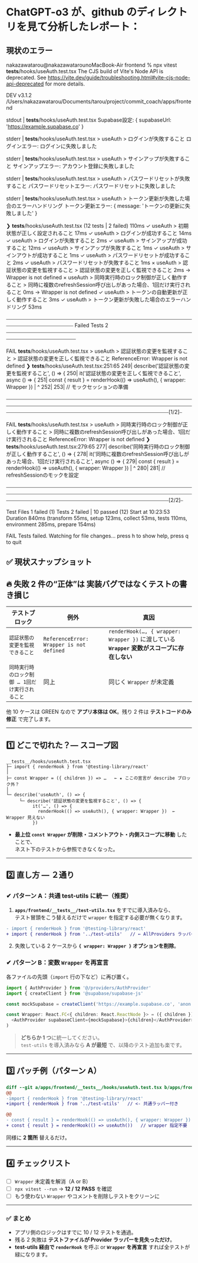 <!-- scratchpad.md : 2025-04-30 更新 -->

# ChatGPT-o3 が、github のディレクトリを見て分析したレポート：

## 現状のエラー

nakazawatarou@nakazawatarounoMacBook-Air frontend % npx vitest __tests__/hooks/useAuth.test.tsx
The CJS build of Vite's Node API is deprecated. See https://vite.dev/guide/troubleshooting.html#vite-cjs-node-api-deprecated for more details.

 DEV  v3.1.2 /Users/nakazawatarou/Documents/tarou/project/commit_coach/apps/frontend

stdout | __tests__/hooks/useAuth.test.tsx
Supabase設定: { supabaseUrl: 'https://example.supabase.co' }

stderr | __tests__/hooks/useAuth.test.tsx > useAuth > ログインが失敗すること
ログインエラー: ログインに失敗しました

stderr | __tests__/hooks/useAuth.test.tsx > useAuth > サインアップが失敗すること
サインアップエラー: アカウント登録に失敗しました

stderr | __tests__/hooks/useAuth.test.tsx > useAuth > パスワードリセットが失敗すること
パスワードリセットエラー: パスワードリセットに失敗しました

stderr | __tests__/hooks/useAuth.test.tsx > useAuth > トークン更新が失敗した場合のエラーハンドリング
トークン更新エラー: { message: 'トークンの更新に失敗しました' }

 ❯ __tests__/hooks/useAuth.test.tsx (12 tests | 2 failed) 110ms
   ✓ useAuth > 初期状態が正しく設定されること 17ms
   ✓ useAuth > ログインが成功すること 14ms
   ✓ useAuth > ログインが失敗すること 2ms
   ✓ useAuth > サインアップが成功すること 12ms
   ✓ useAuth > サインアップが失敗すること 1ms
   ✓ useAuth > サインアウトが成功すること 1ms
   ✓ useAuth > パスワードリセットが成功すること 2ms
   ✓ useAuth > パスワードリセットが失敗すること 1ms
   × useAuth > 認証状態の変更を監視すること > 認証状態の変更を正しく監視できること 2ms
     → Wrapper is not defined
   × useAuth > 同時実行時のロック制御が正しく動作すること > 同時に複数のrefreshSession呼び出しがあった場合、1回だけ実行されること 0ms
     → Wrapper is not defined
   ✓ useAuth > トークンの自動更新が正しく動作すること 3ms
   ✓ useAuth > トークン更新が失敗した場合のエラーハンドリング 53ms

⎯⎯⎯⎯⎯⎯⎯⎯⎯⎯⎯⎯⎯⎯⎯⎯⎯⎯⎯⎯⎯⎯⎯⎯⎯⎯⎯⎯⎯⎯⎯⎯⎯⎯⎯⎯⎯⎯⎯⎯⎯⎯⎯⎯⎯⎯⎯⎯⎯⎯⎯⎯⎯⎯⎯⎯⎯⎯⎯⎯⎯⎯⎯⎯⎯⎯⎯⎯⎯⎯⎯⎯⎯⎯⎯⎯⎯⎯⎯⎯⎯⎯⎯⎯⎯⎯⎯⎯⎯⎯⎯⎯⎯⎯⎯⎯⎯⎯ Failed Tests 2 ⎯⎯⎯⎯⎯⎯⎯⎯⎯⎯⎯⎯⎯⎯⎯⎯⎯⎯⎯⎯⎯⎯⎯⎯⎯⎯⎯⎯⎯⎯⎯⎯⎯⎯⎯⎯⎯⎯⎯⎯⎯⎯⎯⎯⎯⎯⎯⎯⎯⎯⎯⎯⎯⎯⎯⎯⎯⎯⎯⎯⎯⎯⎯⎯⎯⎯⎯⎯⎯⎯⎯⎯⎯⎯⎯⎯⎯⎯⎯⎯⎯⎯⎯⎯⎯⎯⎯⎯⎯⎯⎯⎯⎯⎯⎯⎯⎯⎯⎯

 FAIL  __tests__/hooks/useAuth.test.tsx > useAuth > 認証状態の変更を監視すること > 認証状態の変更を正しく監視できること
ReferenceError: Wrapper is not defined
 ❯ __tests__/hooks/useAuth.test.tsx:251:65
    249|   describe('認証状態の変更を監視すること', () => {
    250|     it('認証状態の変更を正しく監視できること', async () => {
    251|       const { result } = renderHook(() => useAuth(), { wrapper: Wrapper })
       |                                                                 ^
    252| 
    253|       // モックセッションの準備

⎯⎯⎯⎯⎯⎯⎯⎯⎯⎯⎯⎯⎯⎯⎯⎯⎯⎯⎯⎯⎯⎯⎯⎯⎯⎯⎯⎯⎯⎯⎯⎯⎯⎯⎯⎯⎯⎯⎯⎯⎯⎯⎯⎯⎯⎯⎯⎯⎯⎯⎯⎯⎯⎯⎯⎯⎯⎯⎯⎯⎯⎯⎯⎯⎯⎯⎯⎯⎯⎯⎯⎯⎯⎯⎯⎯⎯⎯⎯⎯⎯⎯⎯⎯⎯⎯⎯⎯⎯⎯⎯⎯⎯⎯⎯⎯⎯⎯⎯⎯⎯⎯⎯⎯⎯⎯⎯⎯⎯⎯⎯⎯⎯⎯⎯⎯⎯⎯⎯⎯⎯⎯⎯⎯⎯⎯⎯⎯⎯⎯⎯⎯⎯⎯⎯⎯⎯⎯⎯⎯⎯⎯⎯⎯⎯⎯⎯⎯⎯⎯⎯⎯⎯⎯⎯⎯⎯⎯⎯⎯⎯⎯⎯⎯⎯⎯⎯⎯⎯⎯⎯⎯⎯⎯⎯⎯⎯⎯⎯⎯⎯⎯⎯⎯⎯⎯⎯⎯⎯⎯⎯⎯⎯⎯⎯⎯⎯⎯⎯⎯⎯⎯⎯⎯⎯⎯⎯[1/2]⎯

 FAIL  __tests__/hooks/useAuth.test.tsx > useAuth > 同時実行時のロック制御が正しく動作すること > 同時に複数のrefreshSession呼び出しがあった場合、1回だけ実行されること
ReferenceError: Wrapper is not defined
 ❯ __tests__/hooks/useAuth.test.tsx:279:65
    277|   describe('同時実行時のロック制御が正しく動作すること', () => {
    278|     it('同時に複数のrefreshSession呼び出しがあった場合、1回だけ実行されること', async () => {
    279|       const { result } = renderHook(() => useAuth(), { wrapper: Wrapper })
       |                                                                 ^
    280| 
    281|       // refreshSessionのモックを設定

⎯⎯⎯⎯⎯⎯⎯⎯⎯⎯⎯⎯⎯⎯⎯⎯⎯⎯⎯⎯⎯⎯⎯⎯⎯⎯⎯⎯⎯⎯⎯⎯⎯⎯⎯⎯⎯⎯⎯⎯⎯⎯⎯⎯⎯⎯⎯⎯⎯⎯⎯⎯⎯⎯⎯⎯⎯⎯⎯⎯⎯⎯⎯⎯⎯⎯⎯⎯⎯⎯⎯⎯⎯⎯⎯⎯⎯⎯⎯⎯⎯⎯⎯⎯⎯⎯⎯⎯⎯⎯⎯⎯⎯⎯⎯⎯⎯⎯⎯⎯⎯⎯⎯⎯⎯⎯⎯⎯⎯⎯⎯⎯⎯⎯⎯⎯⎯⎯⎯⎯⎯⎯⎯⎯⎯⎯⎯⎯⎯⎯⎯⎯⎯⎯⎯⎯⎯⎯⎯⎯⎯⎯⎯⎯⎯⎯⎯⎯⎯⎯⎯⎯⎯⎯⎯⎯⎯⎯⎯⎯⎯⎯⎯⎯⎯⎯⎯⎯⎯⎯⎯⎯⎯⎯⎯⎯⎯⎯⎯⎯⎯⎯⎯⎯⎯⎯⎯⎯⎯⎯⎯⎯⎯⎯⎯⎯⎯⎯⎯⎯⎯⎯⎯⎯⎯⎯⎯[2/2]⎯


 Test Files  1 failed (1)
      Tests  2 failed | 10 passed (12)
   Start at  10:23:53
   Duration  840ms (transform 55ms, setup 123ms, collect 53ms, tests 110ms, environment 285ms, prepare 154ms)

 FAIL  Tests failed. Watching for file changes...
       press h to show help, press q to quit



## ✅ 現状スナップショット

## 🔥 失敗 2 件の“正体”は **実装バグではなくテストの書き損じ**

| テストブロック | 例外 | 真因 |
|---|---|---|
| `認証状態の変更を監視できること` | `ReferenceError: Wrapper is not defined` | `renderHook(…, { wrapper: Wrapper })` に渡している **`Wrapper` 変数がスコープに存在しない** |
| `同時実行時のロック制御 … 1回だけ実行されること` | 同上 | 同じく `Wrapper` が未定義 |

他 10 ケースは GREEN なので **アプリ本体は OK**。残り 2 件は **テストコードのみ修正** で完了します。

---

## 1️⃣ どこで切れた？— スコープ図

```
__tests__/hooks/useAuth.test.tsx
├─ import { renderHook } from '@testing-library/react'
│
├─ const Wrapper = ({ children }) => …   ← ★ ここの宣言が describe ブロック外？
│
└─ describe('useAuth', () => {
     └─ describe('認証状態の変更を監視すること', () => {
          it('…', () => {
            renderHook(() => useAuth(), { wrapper: Wrapper })  ← Wrapper 見えない
          })
```

- **最上位 `const Wrapper` が削除・コメントアウト・内側スコープに移動** したことで、  
  ネスト下のテストから参照できなくなった。

---

## 2️⃣ 直し方 ― ２通り

### ✔ パターン A：**共通 test-utils に統一**（推奨）

1. **`apps/frontend/__tests__/test-utils.tsx`** をすでに導入済みなら、  
   テスト冒頭をこう替えるだけで `wrapper` を指定する必要が無くなります。

```diff
- import { renderHook } from '@testing-library/react'
+ import { renderHook } from '../test-utils'   // ← AllProviders ラッパー付き
```

2. 失敗している 2 ケースから **`{ wrapper: Wrapper }` オプションを削除**。

### ✔ パターン B：**変数 `Wrapper` を再宣言**

各ファイルの先頭（`import` 行の下など）に再び置く。

```ts
import { AuthProvider } from '@/providers/AuthProvider'
import { createClient } from '@supabase/supabase-js'

const mockSupabase = createClient('https://example.supabase.co', 'anon')

const Wrapper: React.FC<{ children: React.ReactNode }> = ({ children }) => (
  <AuthProvider supabaseClient={mockSupabase}>{children}</AuthProvider>
)
```

> **どちらか 1 つ**に統一してください。  
> `test-utils` を導入済みなら **A が最短** で、以降のテスト追加も楽です。

---

## 3️⃣ パッチ例（パターン A）

```diff
diff --git a/apps/frontend/__tests__/hooks/useAuth.test.tsx b/apps/frontend/__tests__/hooks/useAuth.test.tsx
@@
-import { renderHook } from '@testing-library/react'
+import { renderHook } from '../test-utils'   // <- 共通ラッパー付き

@@
- const { result } = renderHook(() => useAuth(), { wrapper: Wrapper })
+ const { result } = renderHook(() => useAuth())   // wrapper 指定不要
```

同様に **2 箇所** 替えるだけ。

---

## 4️⃣ チェックリスト

- [ ] `Wrapper` 未定義を解消（A or B）  
- [ ] `npx vitest --run` → **12 / 12 PASS** を確認  
- [ ] もう使わない `Wrapper` やコメントを削除しテストをクリーンに

---

### ✅ まとめ

- アプリ側のロジックはすでに 10 / 12 テストを通過。  
- 残る 2 失敗は **テストファイルが Provider ラッパーを見失っただけ**。  
- **test-utils 経由で `renderHook`** を呼ぶ or **`Wrapper` を再宣言** すれば全テストが緑になります。
